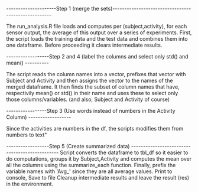 ---------------------Step 1 (merge the sets)----------------------------------------------------

 The run_analysis.R file loads and computes per (subject,activity),
 for each sensor output, the average of this output over a series of
 experiments.
 First, the script loads the training data  and the test data
 and combines them into one dataframe.
 Before proceeding it clears intermediate results.


------------------Step 2 and 4 (label the columns and select only std() and mean() ----------

 The script reads the column names into a vector, prefixes that vector with Subject and Activity
 and then assigns the vector to the names of the merged dataframe.
 It then finds the subset of column names that have, respectivily mean() or std() in their name
 and uses these to select only those columns/variables. (and also, Subject and Activity of course)


-----------------Step 3 (Use words instead of numbers in the Activity Column) ------------------

Since the activities are numbers in the df, the scripts modifies them from numbers to text"


------------------Step 5 (Create summarized data) -----------------------------------------------
 Script converts the dataframe to tbl_df so it easier to do computations,
 groups it by Subject,Activity and computes the mean over all the columns
 using the summarize_each function. 
 Finally, prefix the variable names with 'Avg_' since they are all average values.
 Print to console,
 Save to file
 Cleanup intermediate results and leave the result (res) in the environment.








